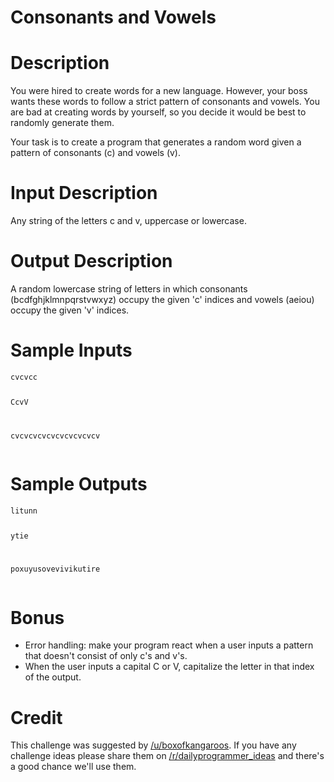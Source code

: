 # Consonants and Vowels
<div class="md"><h1>Description</h1>
<p>You were hired to create words for a new language. However, your boss wants these words to follow a strict pattern of consonants and vowels. You are bad at creating words by yourself, so you decide it would be best to randomly generate them.</p>
<p>Your task is to create a program that generates a random word given a pattern of consonants (c) and vowels (v).</p>
<h1>Input Description</h1>
<p>Any string of the letters c and v, uppercase or lowercase.</p>
<h1>Output Description</h1>
<p>A random lowercase string of letters in which consonants (bcdfghjklmnpqrstvwxyz) occupy the given 'c' indices and vowels (aeiou) occupy the given 'v' indices.</p>
<h1>Sample Inputs</h1>
<pre><code>cvcvcc

CcvV

cvcvcvcvcvcvcvcvcvcv
</code></pre>
<h1>Sample Outputs</h1>
<pre><code>litunn

ytie

poxuyusovevivikutire
</code></pre>
<h1>Bonus</h1>
<ul>
<li>Error handling: make your program react when a user inputs a pattern that doesn't consist of only c's and v's.</li>
<li>When the user inputs a capital C or V, capitalize the letter in that index of the output.</li>
</ul>
<h1>Credit</h1>
<p>This challenge was suggested by <a href="/u/boxofkangaroos">/u/boxofkangaroos</a>. If you have any challenge ideas please share them on <a href="/r/dailyprogrammer_ideas">/r/dailyprogrammer_ideas</a> and there's a good chance we'll use them.</p>
</div>
